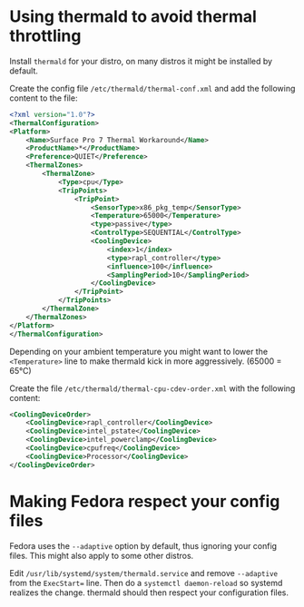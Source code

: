 # Using thermald to avoid thermal throttling
Install `thermald` for your distro, on many distros it might be installed by default.

Create the config file `/etc/thermald/thermal-conf.xml` and add the following content to the file:

```xml
<?xml version="1.0"?>
<ThermalConfiguration>
<Platform>
	<Name>Surface Pro 7 Thermal Workaround</Name>
	<ProductName>*</ProductName>
	<Preference>QUIET</Preference>
	<ThermalZones>
		<ThermalZone>
			<Type>cpu</Type>
			<TripPoints>
				<TripPoint>
					<SensorType>x86_pkg_temp</SensorType>
					<Temperature>65000</Temperature>
					<type>passive</type>
					<ControlType>SEQUENTIAL</ControlType>
					<CoolingDevice>
						<index>1</index>
						<type>rapl_controller</type>
						<influence>100</influence>
						<SamplingPeriod>10</SamplingPeriod>
					</CoolingDevice>
				</TripPoint>
			</TripPoints>
		</ThermalZone>
	</ThermalZones>
</Platform>
</ThermalConfiguration>
```
Depending on your ambient temperature you might want to lower the `<Temperature>` line to make thermald kick in more aggressively. (65000 = 65°C)

Create the file `/etc/thermald/thermal-cpu-cdev-order.xml` with the following content:
```xml
<CoolingDeviceOrder>
	<CoolingDevice>rapl_controller</CoolingDevice>
	<CoolingDevice>intel_pstate</CoolingDevice>
	<CoolingDevice>intel_powerclamp</CoolingDevice>
	<CoolingDevice>cpufreq</CoolingDevice>
	<CoolingDevice>Processor</CoolingDevice>
</CoolingDeviceOrder>
```

# Making Fedora respect your config files
Fedora uses the `--adaptive` option by default, thus ignoring your config files. This might also apply to some other distros.

Edit `/usr/lib/systemd/system/thermald.service` and remove `--adaptive` from the `ExecStart=` line. Then do a `systemctl daemon-reload` so systemd realizes the change. thermald should then respect your configuration files.
